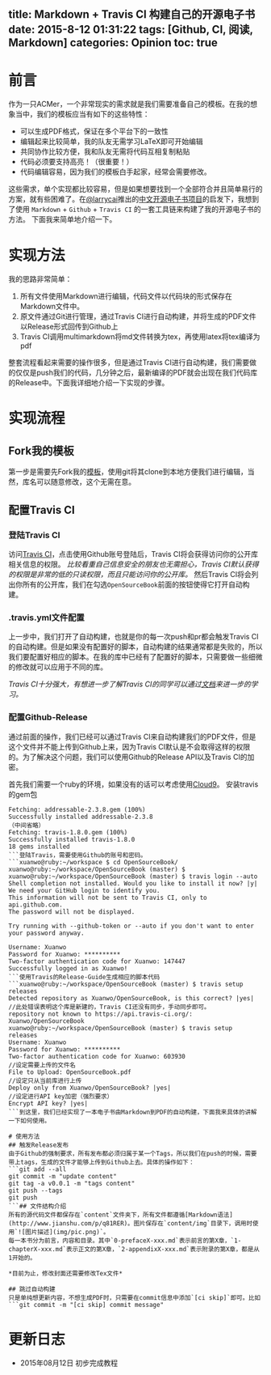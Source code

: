 title: Markdown + Travis CI 构建自己的开源电子书
date: 2015-8-12 01:31:22
tags: [Github, CI, 阅读, Markdown]
categories: Opinion
toc: true
---
# 前言
作为一只ACMer，一个非常现实的需求就是我们需要准备自己的模板。在我的想象当中，我们的模板应当有如下的这些特性：

- 可以生成PDF格式，保证在多个平台下的一致性
- 编辑起来比较简单，我的队友无需学习LaTeX即可开始编辑
- 共同协作比较方便，我和队友无需将代码互相复制粘贴
- 代码必须要支持高亮！（很重要！）
- 代码编辑容易，因为我们的模板白手起家，经常会需要修改。

这些需求，单个实现都比较容易，但是如果想要找到一个全部符合并且简单易行的方案，就有些困难了。在[@larrycai](http://www.larrycaiyu.com/)推出的[中文开源电子书项目](https://github.com/larrycai/kaiyuanbook)的启发下，我想到了使用 `Markdown` + `Github` + `Travis CI` 的一套工具链来构建了我的开源电子书的方法。
下面我来简单地介绍一下。 

<!-- more -->

# 实现方法
我的思路非常简单：

1. 所有文件使用Markdown进行编辑，代码文件以代码块的形式保存在Markdown文件中。
1. 原文件通过Git进行管理，通过Travis CI进行自动构建，并将生成的PDF文件以Release形式回传到Github上
1. Travis CI调用multimarkdown将md文件转换为tex，再使用latex将tex编译为pdf

整套流程看起来需要的操作很多，但是通过Travis CI进行自动构建，我们需要做的仅仅是push我们的代码，几分钟之后，最新编译的PDF就会出现在我们代码库的Release中。下面我详细地介绍一下实现的步骤。

# 实现流程
## Fork我的模板
第一步是需要先Fork我的[模板](https://github.com/Xuanwo/OpenSourceBook)，使用git将其clone到本地方便我们进行编辑，当然，库名可以随意修改，这个无需在意。

## 配置Travis CI

### 登陆Travis CI

访问[Travis CI](https://travis-ci.org/)，点击使用Github账号登陆后，Travis CI将会获得访问你的公开库相关信息的权限。
*比较看重自己信息安全的朋友也无需担心，Travis CI默认获得的权限是非常的低的只读权限，而且只能访问你的公开库。*
然后Travis CI将会列出你所有的公开库，我们在勾选`OpenSourceBook`前面的按钮使得它打开自动构建。

### .travis.yml文件配置

上一步中，我们打开了自动构建，也就是你的每一次push和pr都会触发Travis CI的自动构建。但是如果没有配置好的脚本，自动构建的结果通常都是失败的，所以我们要配置好相应的脚本。在我的库中已经有了配置好的脚本，只需要做一些细微的修改就可以应用于不同的库。

*Travis CI十分强大，有想进一步了解Travis CI的同学可以通过[文档](http://docs.travis-ci.com/)来进一步的学习。*

### 配置Github-Release

通过前面的操作，我们已经可以通过Travis CI来自动构建我们的PDF文件，但是这个文件并不能上传到Github上来，因为Travis CI默认是不会取得这样的权限的。为了解决这个问题，我们可以使用Github的Release API以及Travis CI的加密。

首先我们需要一个ruby的环境，如果没有的话可以考虑使用[Cloud9](https://c9.io/)。
安装travis的gem包
```xuanwo@ruby:~/workspace $ gem install travis
Fetching: addressable-2.3.8.gem (100%)
Successfully installed addressable-2.3.8
（中间省略）
Fetching: travis-1.8.0.gem (100%)
Successfully installed travis-1.8.0
18 gems installed
```登陆Travis，需要使用Github的账号和密码。
```xuanwo@ruby:~/workspace $ cd OpenSourceBook/
xuanwo@ruby:~/workspace/OpenSourceBook (master) $ 
xuanwo@ruby:~/workspace/OpenSourceBook (master) $ travis login --auto
Shell completion not installed. Would you like to install it now? |y| 
We need your GitHub login to identify you.
This information will not be sent to Travis CI, only to api.github.com.
The password will not be displayed.

Try running with --github-token or --auto if you don't want to enter your password anyway.

Username: Xuanwo
Password for Xuanwo: **********
Two-factor authentication code for Xuanwo: 147447
Successfully logged in as Xuanwo!
```使用Travis的Release-Guide生成相应的脚本代码
```xuanwo@ruby:~/workspace/OpenSourceBook (master) $ travis setup releases
Detected repository as Xuanwo/OpenSourceBook, is this correct? |yes| 
//此处错误表明这个库是新建的，Travis CI还没有同步，手动同步即可。
repository not known to https://api.travis-ci.org/: Xuanwo/OpenSourceBook
xuanwo@ruby:~/workspace/OpenSourceBook (master) $ travis setup releases
Username: Xuanwo
Password for Xuanwo: **********
Two-factor authentication code for Xuanwo: 603930
//设定需要上传的文件名
File to Upload: OpenSourceBook.pdf
//设定只从当前库进行上传
Deploy only from Xuanwo/OpenSourceBook? |yes| 
//设定进行API key加密（强烈要求）
Encrypt API key? |yes| 
```到这里，我们已经实现了一本电子书由Markdown到PDF的自动构建，下面我来具体的讲解一下如何使用。

# 使用方法
## 触发Release发布
由于Github的强制要求，所有发布都必须归属于某一个Tags，所以我们在push的时候，需要带上tags，生成的文件才能够上传到Github上去。具体的操作如下：
```git add --all
git commit -m "update content"
git tag -a v0.0.1 -m "tags content"
git push --tags
git push
```## 文件结构介绍
所有的源代码文件都保存在`content`文件夹下，所有文件都遵循[Markdown语法](http://www.jianshu.com/p/q81RER)。图片保存在`content/img`目录下，调用时使用`![图片描述](img/pic.png)`。
每一本书分为前言，内容和目录。其中`0-prefaceX-xxx.md`表示前言的第X章，`1-chapterX-xxx.md`表示正文的第X章，`2-appendixX-xxx.md`表示附录的第X章，都是从1开始的。

*目前为止，修改封面还需要修改Tex文件*

## 跳过自动构建
只是单纯想更新内容，不想生成PDF时，只需要在commit信息中添加`[ci skip]`即可。比如
```git commit -m "[ci skip] commit message"
```
# 更新日志
- 2015年08月12日 初步完成教程